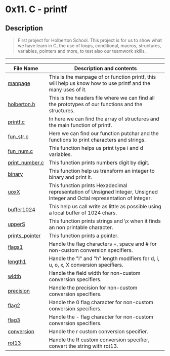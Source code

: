 # 0x11. C - printf

## Description

> First project for Holberton School. This project is for us to show what we have learn in C, the use of loops, conditional, macros, structures, variables, pointers and more, to test also our teamwork skills.
---
| File Name | Description and contents |
| --- | --- |
| [manpage]()|This is the manpage of or function printf, this will help us know how to use printf and the many uses of it.|
| [holberton.h](holberton.h) |This is the headers file where we can find all the prototypes of our functions and the structures. |
| [printf.c](_printf.c) |In here we can find the array of structures and the main function of printf. |
| [fun_str.c](fun_str.c) |Here we can find our function putchar and the functions to print characters and strings. |
| [fun_num.c](fun_num.c) |This function helps us print type i and d variables. |
| [print_number.c](print_number.c) |This function prints numbers digit by digit. |
| [binary]() |This function help us transform an integer to binary and print it. |
| [uoxX]() |This function prints Hexadecimal representation of Unsigned Integer, Unsigned Integer and Octal representation of Integer. |
| [buffer1024]() |This help us call write as little as possible using a local buffer of 1024 chars. |
| [upperS]() |This function prints strings and \x when it finds an non printable character. |
| [prints_pointer]() |This function prints a pointer. |
| [flags1]() |Handle the flag characters +, space and # for non-custom conversion specifiers. |
| [length1]() |Handle the "l" and "h" length modifiers for d, i, u, o, x, X conversion specifiers. |
| [width]() |Handle the field width for non-custom conversion specifiers. |
| [precision]() |Handle the precision for non-custom conversion specifiers. |
| [flag2]() |Handle the 0 flag character for non-custom conversion specifiers. |
| [flag3]() |Handle the - flag character for non-custom conversion specifiers. |
| [conversion]() |Handle the r custom conversion specifier. |
| [rot13]() |Handle the R custom conversion specifier, convert the string with rot13. |
